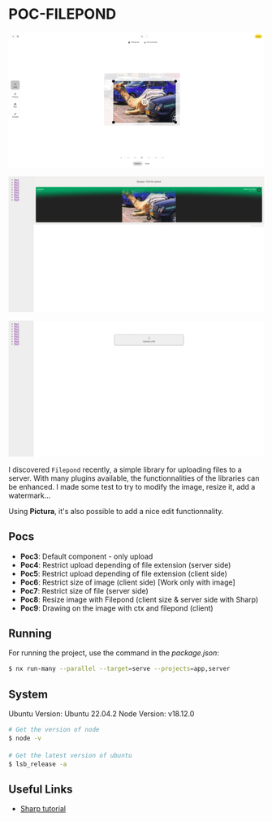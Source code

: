 # POC-FILEPOND

![./documentations/0.png](./documentations/0.png)

![./documentations/1.png](./documentations/1.png)

![./documentations/2.png](./documentations/2.png)

I discovered `Filepond` recently, a simple library for uploading files to a server. With many plugins available, the functionnalities of the libraries can be enhanced. I made some test to try to modify the image, resize it, add a watermark...

Using **Pictura**, it's also possible to add a nice edit functionnality.

## Pocs

- **Poc3**: Default component - only upload
- **Poc4**: Restrict upload depending of file extension (server side)
- **Poc5**: Restrict upload depending of file extension (client side)
- **Poc6**: Restrict size of image (client side) [Work only with image]
- **Poc7**: Restrict size of file (server side)
- **Poc8**: Resize image with Filepond (client size & server side with Sharp)
- **Poc9**: Drawing on the image with ctx and filepond (client)

## Running

For running the project, use the command in the _package.json_:

```bash
$ nx run-many --parallel --target=serve --projects=app,server
```

## System

Ubuntu Version: Ubuntu 22.04.2
Node Version: v18.12.0

```bash
# Get the version of node
$ node -v

# Get the latest version of ubuntu
$ lsb_release -a
```

## Useful Links

- [Sharp tutorial](https://www.codemzy.com/blog/sharp-with-multer-reduce-image-sizes)
